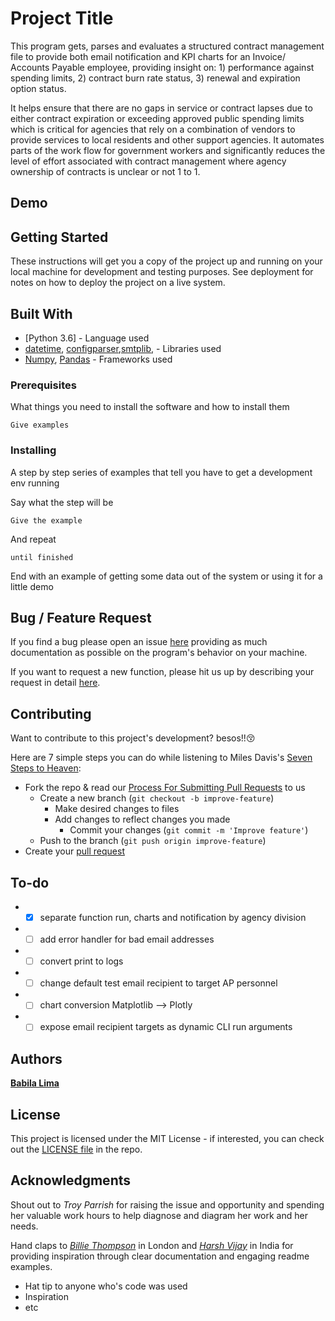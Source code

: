 # Project Title

This program gets, parses and evaluates a structured contract management file to provide both email notification and KPI charts for an Invoice/ Accounts Payable employee, providing insight on: 1) performance against spending limits, 2) contract burn rate status, 3) renewal and expiration option status.

It helps ensure that there are no gaps in service or contract lapses due to either contract expiration or exceeding approved public spending limits which is critical for agencies that rely on a combination of vendors to provide services to local residents and other support agencies. It automates parts of the work flow for government workers and significantly reduces the level of effort associated with contract management where agency ownership of contracts is unclear or not 1 to 1.

## Demo


## Getting Started

These instructions will get you a copy of the project up and running on your local machine for development and testing purposes. See deployment for notes on how to deploy the project on a live system.


## Built With

* [Python 3.6] - Language used
* [datetime](https://docs.python.org/3/library/datetime.html),
[configparser](https://docs.python.org/3/library/configparser.html),[smtplib](https://docs.python.org/3/library/smtplib.html), - Libraries used
* [Numpy](https://docs.scipy.org/doc/numpy/reference/index.html), [Pandas](https://pandas.pydata.org/) - Frameworks used



### Prerequisites

What things you need to install the software and how to install them

```
Give examples
```

### Installing

A step by step series of examples that tell you have to get a development env running

Say what the step will be

```
Give the example
```

And repeat

```
until finished
```

End with an example of getting some data out of the system or using it for a little demo

## Bug / Feature Request

If you find a bug please open an issue [here](https://github.com/brl1906/ContractManager_DGS/issues) providing as much documentation as possible on the program's behavior on your machine.

If you want to request a new function, please hit us up by describing your request in detail [here](https://github.com/brl1906/ContractManager_DGS/issues).

## Contributing

Want to contribute to this project's development?  besos!!:kissing_closed_eyes:

Here are 7  simple steps you can do while listening to Miles Davis's [Seven Steps to Heaven](https://www.youtube.com/watch?v=Hhfe1SUe2-A):
* Fork the repo & read our [Process For Submitting Pull Requests](https://gist.github.com/PurpleBooth/b24679402957c63ec426) to us
  * Create a new branch (```git checkout -b improve-feature```)
    * Make desired changes to files
    * Add changes to reflect changes you made
      * Commit your changes (```git commit -m 'Improve feature'```)
  * Push to the branch (```git push origin improve-feature```)
* Create your [pull request](https://github.com/brl1906/ContractManager_DGS/pulls)

## To-do

* - [x] separate function run, charts and notification by agency division
* - [ ] add error handler for bad email addresses
* - [ ] convert print to logs
* - [ ] change default test email recipient to target AP personnel 
* - [ ] chart conversion Matplotlib --> Plotly
* - [ ] expose email recipient targets as dynamic CLI run arguments

## Authors

[**Babila Lima**](https://generalservices.baltimorecity.gov/business-process-improvement-office)


## License

This project is licensed under the MIT License - if interested, you can check out the [LICENSE file](https://github.com/brl1906/ContractManager_DGS/blob/master/LICENSE) in the repo.

## Acknowledgments

Shout out to *Troy Parrish* for raising the issue and opportunity and spending her valuable work hours to help diagnose and diagram her work and her needs.

Hand claps to [*Billie Thompson*](https://gist.github.com/PurpleBooth/109311bb0361f32d87a2#file-readme-template-md) in London and [*Harsh Vijay*](https://github.com/iharsh234/WebApp) in India for providing inspiration through clear documentation and engaging readme examples.

* Hat tip to anyone who's code was used
* Inspiration
* etc
